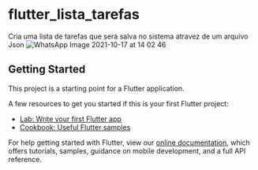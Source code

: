 # flutter_lista_tarefas

Cria uma lista de tarefas que será salva no sistema atravez de um arquivo Json
![WhatsApp Image 2021-10-17 at 14 02 46](https://user-images.githubusercontent.com/75325265/137637453-588fc8d0-6106-4e0b-933c-4873f5f1ac29.jpeg)

## Getting Started

This project is a starting point for a Flutter application.

A few resources to get you started if this is your first Flutter project:

- [Lab: Write your first Flutter app](https://flutter.dev/docs/get-started/codelab)
- [Cookbook: Useful Flutter samples](https://flutter.dev/docs/cookbook)

For help getting started with Flutter, view our
[online documentation](https://flutter.dev/docs), which offers tutorials,
samples, guidance on mobile development, and a full API reference.
